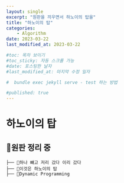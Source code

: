 ```yaml
---
layout: single
excerpt: "원판을 끼우면서 하노이의 탑을"
title: "하노이의 탑"
categories:
    - Algorithm
date: 2023-03-22
last_modified_at: 2023-03-22

#toc: 목차 보이기 
#toc_sticky: 자동 스크롤 가능 
#date: 포스팅한 날자 
#last_modified_at: 마지막 수정 일자 

#  bundle exec jekyll serve - test 하는 방법 

#published: true
---
```

# 하노이의 탑

## 📁원판 정리 중
```
├── 📁하나 뺴고 저리 갔다 이리 갔다
├── 📁이것은 하노이의 탑        
├── 📁Dynamic Programming     
```

